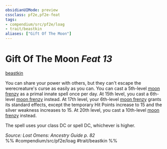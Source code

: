 ```yaml
---
obsidianUIMode: preview
cssclass: pf2e,pf2e-feat
tags:
- compendium/src/pf2e/loag
- trait/beastkin
aliases: ["Gift Of The Moon"]
---
```

# Gift Of The Moon  *Feat 13*  
[beastkin](rules/traits/beastkin-loag.md)  


You can share your power with others, but they can't escape the werecreature's curse as easily as you can. You can cast a 5th-level [moon frenzy](compendium/spells/moon-frenzy.md) as a primal innate spell once per day. At 15th level, you cast a 6th-level [moon frenzy](compendium/spells/moon-frenzy.md) instead. At 17th level, your 6th-level [moon frenzy](compendium/spells/moon-frenzy.md) grants its standard effects, except the temporary Hit Points increase to 15 and the silver weakness increases to 15. At 20th level, you cast a 10th-level [moon frenzy](compendium/spells/moon-frenzy.md) instead.

The spell uses your class DC or spell DC, whichever is higher.

*Source: Lost Omens: Ancestry Guide p. 82*  
%% #compendium/src/pf2e/loag #trait/beastkin %%